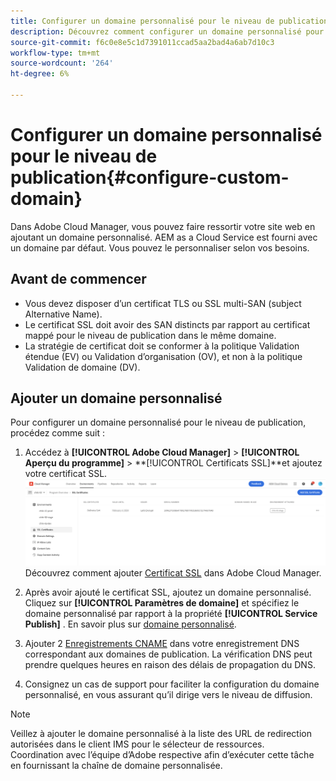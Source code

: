```yaml
---
title: Configurer un domaine personnalisé pour le niveau de publication
description: Découvrez comment configurer un domaine personnalisé pour le niveau publication dans Adobe Cloud Manager.
source-git-commit: f6c0e8e5c1d7391011ccad5aa2bad4a6ab7d10c3
workflow-type: tm+mt
source-wordcount: '264'
ht-degree: 6%

---
```



# Configurer un domaine personnalisé pour le niveau de publication{#configure-custom-domain}

Dans Adobe Cloud Manager, vous pouvez faire ressortir votre site web en ajoutant un domaine personnalisé. AEM as a Cloud Service est fourni avec un domaine par défaut. Vous pouvez le personnaliser selon vos besoins.

## Avant de commencer

* Vous devez disposer d’un certificat TLS ou SSL multi-SAN (subject Alternative Name).
* Le certificat SSL doit avoir des SAN distincts par rapport au certificat mappé pour le niveau de publication dans le même domaine.
* La stratégie de certificat doit se conformer à la politique Validation étendue (EV) ou Validation d’organisation (OV), et non à la politique Validation de domaine (DV).


## Ajouter un domaine personnalisé

Pour configurer un domaine personnalisé pour le niveau de publication, procédez comme suit :

1. Accédez à **[!UICONTROL Adobe Cloud Manager]** > **[!UICONTROL Aperçu du programme]** > **[!UICONTROL Certificats SSL]**et ajoutez votre certificat SSL.
   ![image](/help/assets/assets/ssl-certificate.png)
Découvrez comment ajouter [Certificat SSL](/help/implementing/cloud-manager/managing-ssl-certifications/add-ssl-certificate.md) dans Adobe Cloud Manager.

1. Après avoir ajouté le certificat SSL, ajoutez un domaine personnalisé. Cliquez sur **[!UICONTROL Paramètres de domaine]** et spécifiez le domaine personnalisé par rapport à la propriété **[!UICONTROL Service Publish]** .
En savoir plus sur [domaine personnalisé](/help/implementing/cloud-manager/custom-domain-names/add-custom-domain-name.md).

1. Ajouter 2 [Enregistrements CNAME](/help/implementing/cloud-manager/custom-domain-names/configure-dns-settings.md) dans votre enregistrement DNS correspondant aux domaines de publication.
La vérification DNS peut prendre quelques heures en raison des délais de propagation du DNS.

1. Consignez un cas de support pour faciliter la configuration du domaine personnalisé, en vous assurant qu’il dirige vers le niveau de diffusion.

>[!NOTE]
>
> Veillez à ajouter le domaine personnalisé à la liste des URL de redirection autorisées dans le client IMS pour le sélecteur de ressources.<br>Coordination avec l’équipe d’Adobe respective afin d’exécuter cette tâche en fournissant la chaîne de domaine personnalisée.
